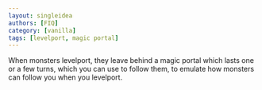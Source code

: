 ```yaml
---
layout: singleidea
authors: [FIQ]
category: [vanilla]
tags: [levelport, magic portal]
---
```

When monsters levelport, they leave behind a magic portal which lasts one or a
few turns, which you can use to follow them, to emulate how monsters can follow
you when you levelport.
